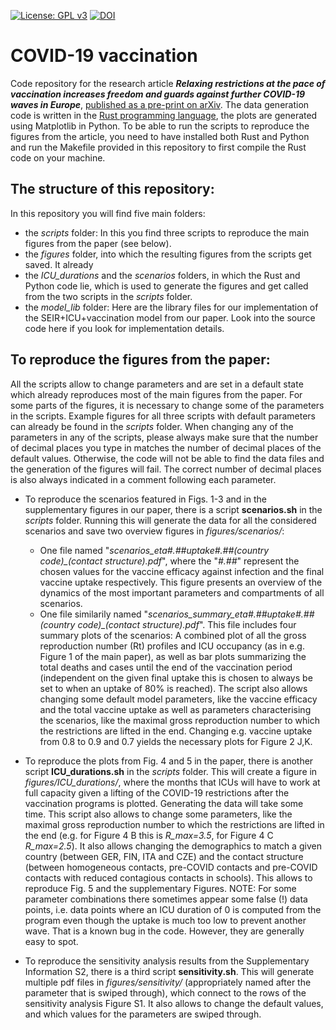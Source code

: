 [![License: GPL v3](https://img.shields.io/badge/License-GPLv3-blue.svg)](https://www.gnu.org/licenses/gpl-3.0)
[![DOI](https://zenodo.org/badge/DOI/10.5281/zenodo.4610023.svg)](https://doi.org/10.5281/zenodo.4610023)

# COVID-19 vaccination

Code repository for the research article ***Relaxing restrictions at the pace of vaccination increases freedom and guards against further COVID-19 waves in Europe***, [published as a pre-print on arXiv](https://arxiv.org/abs/2103.06228). The data generation code is written in the [Rust programming language](https://www.rust-lang.org/), the plots are generated using Matplotlib in Python. To be able to run the scripts to reproduce the figures from the article, you need to have installed both Rust and Python and run the Makefile provided in this repository to first compile the Rust code on your machine.

## The structure of this repository:
In this repository you will find five main folders:
* the _scripts_ folder: In this you find three scripts to reproduce the main figures from the paper (see below).
* the _figures_ folder, into which the resulting figures from the scripts get saved. It already 
* the *ICU_durations* and the *scenarios* folders, in which the Rust and Python code lie, which is used to generate the figures and get called from the two scripts in the *scripts* folder.
* the *model_lib* folder: Here are the library files for our implementation of the SEIR+ICU+vaccination model from our paper. Look into the source code here if you look for implementation details.

## To reproduce the figures from the paper:
All the scripts allow to change parameters and are set in a default state which already reproduces most of the main figures from the paper. For some parts of the figures, it is necessary to change some of the parameters in the scripts. Example figures for all three scripts with default parameters can already be found in the *scripts* folder. When changing any of the parameters in any of the scripts, please always make sure that the number of decimal places you type in matches the number of decimal places of the default values. Otherwise, the code will not be able to find the data files and the generation of the figures will fail. The correct number of decimal places is also always indicated in a comment following each parameter.

* To reproduce the scenarios featured in Figs. 1-3 and in the supplementary figures in our paper, there is a script **scenarios.sh** in the *scripts* folder. Running this will generate the data for all the considered scenarios and save two overview figures in *figures/scenarios/*:
  * One file named "*scenarios_eta#.##_uptake#.##_(country code)_(contact structure).pdf*", where the "*#.##*" represent the chosen values for the vaccine efficacy against infection and the final vaccine uptake respectively. This figure presents an overview of the dynamics of the most important parameters and compartments of all scenarios.
  * One file similarily named "*scenarios_summary_eta#.##_uptake#.##_(country code)_(contact structure).pdf*". This file includes four summary plots of the scenarios: A combined plot of all the gross reproduction number (Rt) profiles and ICU occupancy (as in e.g. Figure 1 of the main paper), as well as bar plots summarizing the total deaths and cases until the end of the vaccination period (independent on the given final uptake this is chosen to always be set to when an uptake of 80% is reached).
The script also allows changing some default model parameters, like the vaccine efficacy and the total vaccine uptake as well as parameters characterising the scenarios, like the maximal gross reproduction number to which the restrictions are lifted in the end. Changing e.g. vaccine uptake from 0.8 to 0.9 and 0.7 yields the necessary plots for Figure 2 J,K.

* To reproduce the plots from Fig. 4 and 5 in the paper, there is another script **ICU_durations.sh** in the *scripts* folder. This will create a figure in *figures/ICU_durations/*, where the months that ICUs will have to work at full capacity given a lifting of the COVID-19 restrictions after the vaccination programs is plotted. Generating the data will take some time. This script also allows to change some parameters, like the maximal gross reproduction number to which the restrictions are lifted in the end (e.g. for Figure 4 B this is *R_max=3.5*, for Figure 4 C *R_max=2.5*). It also allows changing the demographics to match a given country (between GER, FIN, ITA and CZE) and the contact structure (between homogeneous contacts, pre-COVID contacts and pre-COVID contacts with reduced contagious contacts in schools). This allows to reproduce Fig. 5 and the supplementary Figures. NOTE: For some parameter combinations there sometimes appear some false (!) data points, i.e. data points where an ICU duration of 0 is computed from the program even though the uptake is much too low to prevent another wave. That is a known bug in the code. However, they are generally easy to spot.

* To reproduce the sensitivity analysis results from the Supplementary Information S2, there is a third script **sensitivity.sh**. This will generate multiple pdf files in *figures/sensitivity/* (appropriately named after the parameter that is swiped through), which connect to the rows of the sensitivity analysis Figure S1. It also allows to change the default values, and which values for the parameters are swiped through.
